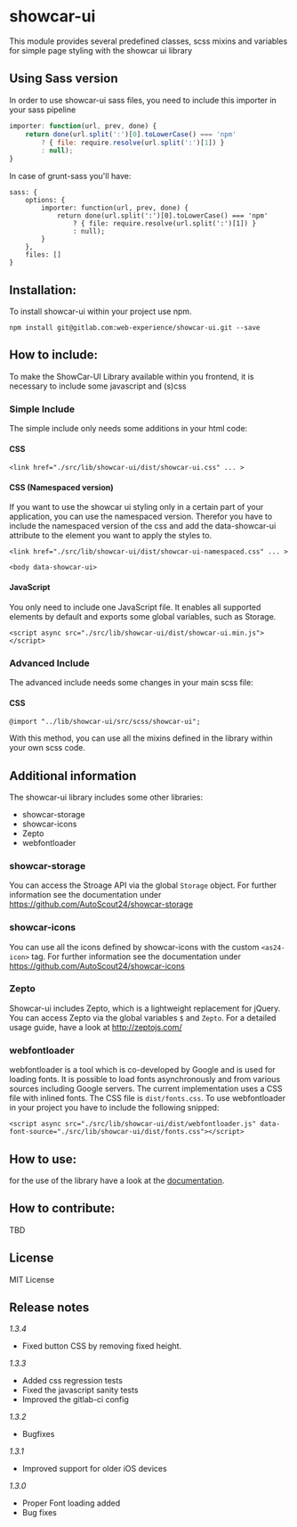 # showcar-ui

This module provides several predefined classes, scss mixins and variables for simple page styling with the showcar ui library

## Using Sass version

In order to use showcar-ui sass files, you need to include this importer in your sass pipeline
 
```js
importer: function(url, prev, done) {
    return done(url.split(':')[0].toLowerCase() === 'npm'
        ? { file: require.resolve(url.split(':')[1]) }
        : null);
}
```

In case of grunt-sass you'll have:
 
```
sass: {
    options: {
        importer: function(url, prev, done) {
            return done(url.split(':')[0].toLowerCase() === 'npm'
                ? { file: require.resolve(url.split(':')[1]) }
                : null);
        }
    },
    files: []
}
```

## Installation:

To install showcar-ui within your project use npm.

    npm install git@gitlab.com:web-experience/showcar-ui.git --save


## How to include:
To make the ShowCar-UI Library available within you frontend, it is necessary to include some javascript and (s)css

### Simple Include

The simple include only needs some additions in your html code:

#### CSS

    <link href="./src/lib/showcar-ui/dist/showcar-ui.css" ... >
    
#### CSS (Namespaced version)

If you want to use the showcar ui styling only in a certain part of your application, you can use the namespaced version.
Therefor you have to include the namespaced version of the css and add the data-showcar-ui attribute to the element you want to apply the styles to.

    <link href="./src/lib/showcar-ui/dist/showcar-ui-namespaced.css" ... >
    
    <body data-showcar-ui>

#### JavaScript

You only need to include one JavaScript file. It enables all supported elements by default and exports some global variables, such as Storage.

    <script async src="./src/lib/showcar-ui/dist/showcar-ui.min.js"></script>


### Advanced Include

The advanced include needs some changes in your main scss file:

#### CSS

    @import "../lib/showcar-ui/src/scss/showcar-ui";
    
With this method, you can use all the mixins defined in the library within your own scss code.
    
## Additional information

The showcar-ui library includes some other libraries:

* showcar-storage
* showcar-icons
* Zepto
* webfontloader

### showcar-storage

You can access the Stroage API via the global `Storage` object. For further information see the documentation under https://github.com/AutoScout24/showcar-storage

### showcar-icons

You can use all the icons defined by showcar-icons with the custom `<as24-icon>` tag. For further information see the documentation under https://github.com/AutoScout24/showcar-icons

### Zepto

Showcar-ui includes Zepto, which is a lightweight replacement for jQuery. You can access Zepto via the global variables `$` and `Zepto`. 
For a detailed usage guide, have a look at http://zeptojs.com/
 
### webfontloader

webfontloader is a tool which is co-developed by Google and is used for loading fonts. It is possible to load fonts asynchronously and from various sources including Google servers.
The current implementation uses a CSS file with inlined fonts. The CSS file is `dist/fonts.css`. To use webfontloader in your project you have to include the following snipped:

    <script async src="./src/lib/showcar-ui/dist/webfontloader.js" data-font-source="./src/lib/showcar-ui/dist/fonts.css"></script>

## How to use:

for the use of the library have a look at the [documentation](https://web-experience.gitlab.io/showcar-ui/).

## How to contribute:

TBD

## License

MIT License

## Release notes

*1.3.4*
- Fixed button CSS by removing fixed height.

*1.3.3*

- Added css regression tests
- Fixed the javascript sanity tests
- Improved the gitlab-ci config

*1.3.2*

- Bugfixes

*1.3.1*

- Improved support for older iOS devices

*1.3.0*

- Proper Font loading added
- Bug fixes

